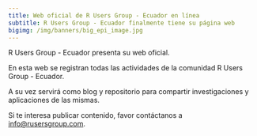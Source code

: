 ```yaml
---
title: Web oficial de R Users Group - Ecuador en línea
subtitle: R Users Group - Ecuador finalmente tiene su página web 
bigimg: /img/banners/big_epi_image.jpg
---
```


R Users Group - Ecuador presenta su web oficial.

En esta web se registran todas las actividades de la comunidad R Users Group - Ecuador.

A su vez servirá como blog y repositorio para compartir investigaciones y aplicaciones de las mismas.

Si te interesa publicar contenido, favor contáctanos a info@rusersgroup.com.
